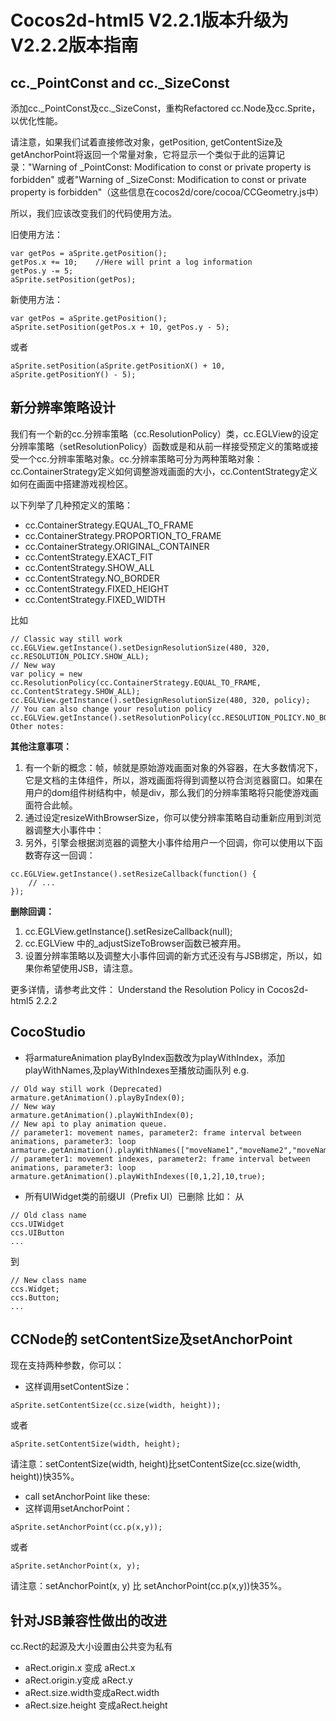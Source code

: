 # Cocos2d-html5 V2.2.1版本升级为V2.2.2版本指南

## cc._PointConst and cc._SizeConst添加cc._PointConst及cc._SizeConst，重构Refactored cc.Node及cc.Sprite，以优化性能。请注意，如果我们试着直接修改对象，getPosition, getContentSize及getAnchorPoint将返回一个常量对象，它将显示一个类似于此的运算记录："Warning of _PointConst: Modification to const or private property is forbidden" 或者"Warning of _SizeConst: Modification to const or private property is forbidden"（这些信息在cocos2d/core/cocoa/CCGeometry.js中）所以，我们应该改变我们的代码使用方法。旧使用方法：```var getPos = aSprite.getPosition();getPos.x += 10;    //Here will print a log informationgetPos.y -= 5;aSprite.setPosition(getPos);  
```新使用方法：```var getPos = aSprite.getPosition();aSprite.setPosition(getPos.x + 10, getPos.y - 5); 
``` 或者
```aSprite.setPosition(aSprite.getPositionX() + 10, aSprite.getPositionY() - 5);
```## 新分辨率策略设计我们有一个新的cc.分辨率策略（cc.ResolutionPolicy）类，cc.EGLView的设定分辨率策略（setResolutionPolicy）函数或是和从前一样接受预定义的策略或接受一个cc.分辨率策略对象。cc.分辨率策略可分为两种策略对象：cc.ContainerStrategy定义如何调整游戏画面的大小，cc.ContentStrategy定义如何在画面中搭建游戏视检区。以下列举了几种预定义的策略：
- cc.ContainerStrategy.EQUAL_TO_FRAME- cc.ContainerStrategy.PROPORTION_TO_FRAME- cc.ContainerStrategy.ORIGINAL_CONTAINER- cc.ContentStrategy.EXACT_FIT- cc.ContentStrategy.SHOW_ALL- cc.ContentStrategy.NO_BORDER- cc.ContentStrategy.FIXED_HEIGHT- cc.ContentStrategy.FIXED_WIDTH比如
```// Classic way still workcc.EGLView.getInstance().setDesignResolutionSize(480, 320, cc.RESOLUTION_POLICY.SHOW_ALL);    // New wayvar policy = new cc.ResolutionPolicy(cc.ContainerStrategy.EQUAL_TO_FRAME, cc.ContentStrategy.SHOW_ALL);cc.EGLView.getInstance().setDesignResolutionSize(480, 320, policy);// You can also change your resolution policycc.EGLView.getInstance().setResolutionPolicy(cc.RESOLUTION_POLICY.NO_BORDER);Other notes:
```**其他注意事项：**1. 有一个新的概念：帧，帧就是原始游戏画面对象的外容器，在大多数情况下，它是文档的主体组件，所以，游戏画面将得到调整以符合浏览器窗口。如果在用户的dom组件树结构中，帧是div，那么我们的分辨率策略将只能使游戏画面符合此帧。2. 通过设定resizeWithBrowserSize，你可以使分辨率策略自动重新应用到浏览器调整大小事件中：3. 另外，引擎会根据浏览器的调整大小事件给用户一个回调，你可以使用以下函数寄存这一回调：```cc.EGLView.getInstance().setResizeCallback(function() {    // ...});
```**删除回调：**1. cc.EGLView.getInstance().setResizeCallback(null);2. cc.EGLView 中的_adjustSizeToBrowser函数已被弃用。3. 设置分辨率策略以及调整大小事件回调的新方式还没有与JSB绑定，所以，如果你希望使用JSB，请注意。更多详情，请参考此文件： Understand the Resolution Policy in Cocos2d-html5 2.2.2
## CocoStudio
- 将armatureAnimation playByIndex函数改为playWithIndex，添加playWithNames,及playWithIndexes至播放动画队列e.g.```// Old way still work (Deprecated)armature.getAnimation().playByIndex(0);// New wayarmature.getAnimation().playWithIndex(0);// New api to play animation queue.// parameter1: movement names, parameter2: frame interval between animations, parameter3: looparmature.getAnimation().playWithNames(["moveName1","moveName2","moveName3"],10,true);// parameter1: movement indexes, parameter2: frame interval between animations, parameter3: looparmature.getAnimation().playWithIndexes([0,1,2],10,true);
```- 所有UIWidget类的前缀UI（Prefix UI）已删除比如：从```// Old class nameccs.UIWidgetccs.UIButton...
```到
```// New class nameccs.Widget;ccs.Button;...
```## CCNode的 setContentSize及setAnchorPoint现在支持两种参数，你可以：- 这样调用setContentSize：```aSprite.setContentSize(cc.size(width, height));
```或者```aSprite.setContentSize(width, height);
```请注意：setContentSize(width, height)比setContentSize(cc.size(width, height))快35%。
- call setAnchorPoint like these:- 这样调用setAnchorPoint：```aSprite.setAnchorPoint(cc.p(x,y)); ```
或者```aSprite.setAnchorPoint(x, y);
```请注意：setAnchorPoint(x, y) 比 setAnchorPoint(cc.p(x,y))快35%。## 针对JSB兼容性做出的改进cc.Rect的起源及大小设置由公共变为私有
- aRect.origin.x 变成 aRect.x- aRect.origin.y变成 aRect.y- aRect.size.width变成aRect.width- aRect.size.height 变成aRect.height